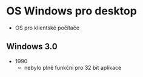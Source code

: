 # OS Windows pro desktop
- OS pro klientské počítače
## Windows 3.0
- 1990
	- nebylo plně funkční pro 32 bit aplikace